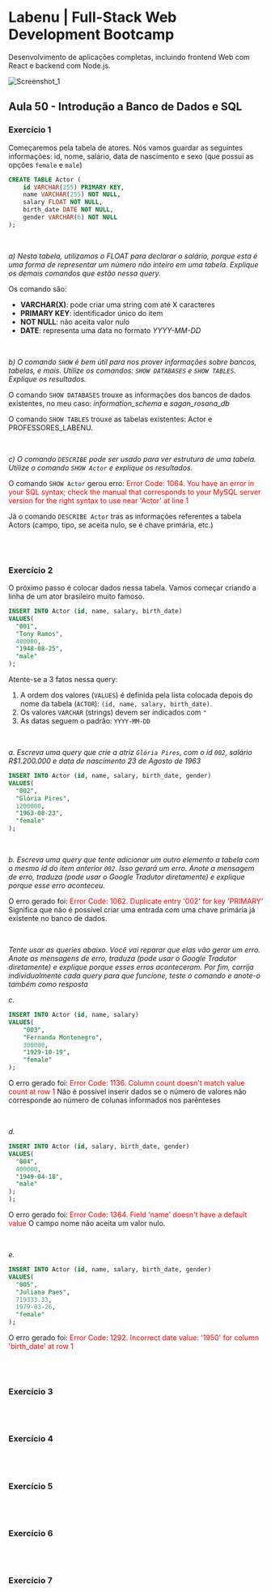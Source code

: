# Labenu | Full-Stack Web Development Bootcamp
Desenvolvimento de aplicações completas, incluindo frontend Web com React e backend com Node.js.

![Screenshot_1](https://user-images.githubusercontent.com/45580434/79641791-06e1c100-8170-11ea-8ecf-b6c889805d55.png)
<br>

## Aula 50 - Introdução a Banco de Dados e SQL



### Exercício 1

Começaremos pela tabela de atores. Nós vamos guardar as seguintes informações: id, nome, salário, data de nascimento e sexo (que possui as opções `female` e `male`)

```sql
CREATE TABLE Actor (
	id VARCHAR(255) PRIMARY KEY,
    name VARCHAR(255) NOT NULL,
    salary FLOAT NOT NULL,
    birth_date DATE NOT NULL,
    gender VARCHAR(6) NOT NULL
);
```

<br>

*a) Nesta tabela, utilizamos o FLOAT para declarar o salário, porque esta é uma forma de representar um número não inteiro em uma tabela. Explique os demais comandos que estão nessa query.*

Os comando são:
* __VARCHAR(X)__: pode criar uma string com até X caracteres
* __PRIMARY KEY__: identificador único do item
* __NOT NULL__: não aceita valor nulo
* __DATE__: representa uma data no formato _YYYY-MM-DD_

<br>

*b) O comando `SHOW` é bem útil para nos prover informações sobre bancos, tabelas, e mais. Utilize os comandos: `SHOW DATABASES` e `SHOW TABLES`. Explique os resultados.*

O comando `SHOW DATABASES` trouxe as informações dos bancos de dados existentes, no meu caso: *information_schema* e *sagan_rosana_db*

O comando `SHOW TABLES` trouxe as tabelas existentes: Actor e PROFESSORES_LABENU.

<br>

*c) O comando `DESCRIBE` pode ser usado para ver estrutura de uma tabela. Utilize o comando `SHOW Actor` e explique os resultados.*

O comando `SHOW Actor` gerou erro: <span style="color:red">Error Code: 1064. You have an error in your SQL syntax; check the manual that corresponds to your MySQL server version for the right syntax to use near 'Actor' at line 1</span>

Já o comando `DESCRIBE Actor` tras as informações referentes a tabela Actors (campo, tipo, se aceita nulo, se é chave primária, etc.)

<br><br>

### Exercício 2

O próximo passo é colocar dados nessa tabela. Vamos começar criando a linha de um ator brasileiro muito famoso.

```sql
INSERT INTO Actor (id, name, salary, birth_date)
VALUES(
  "001", 
  "Tony Ramos",
  400000,
  "1948-08-25", 
  "male"
);
```

Atente-se a 3 fatos nessa query:

1. A ordem dos valores (`VALUES`) é definida pela lista colocada depois do nome da tabela (`ACTOR`): `(id, name, salary, birth_date)`.
2. Os valores `VARCHAR` (strings) devem ser indicados com `"`
3. As datas seguem o padrão: `YYYY-MM-DD`

<br>

*a. Escreva uma query que crie a atriz `Glória Pires`, com o id `002`, salário R$1.200.000 e data de nascimento 23 de Agosto de 1963*

```sql
INSERT INTO Actor (id, name, salary, birth_date, gender)
VALUES(
  "002", 
  "Glória Pires",
  1200000,
  "1963-08-23", 
  "female"
);
```

<br>

*b. Escreva uma query que tente adicionar um outro elemento a tabela com o mesmo id do item anterior `002`. Isso gerará um erro. Anote a mensagem de erro, traduza (pode usar o Google Tradutor diretamente) e explique porque esse erro aconteceu.*

O erro gerado foi: <span style="color:red">Error Code: 1062. Duplicate entry '002' for key 'PRIMARY'</span>
Significa que não é possível criar uma entrada com uma chave primária já existente no banco de dados.

<br>

*Tente usar as queries abaixo. Você vai reparar que elas vão gerar um erro. Anote as mensagens de erro, traduza (pode usar o Google Tradutor diretamente) e explique porque esses erros aconteceram. Por fim, corrija individualmente cada query para que funcione, teste o comando e anote-o também como resposta*

*c.*

```sql
INSERT INTO Actor (id, name, salary)
VALUES(
    "003", 
    "Fernanda Montenegro",
    300000,
    "1929-10-19", 
    "female"
);
```

O erro gerado foi: <span style="color:red">Error Code: 1136. Column count doesn't match value count at row 1</span>
Não é possível inserir dados se o número de valores não corresponde ao número de colunas informados nos parênteses

<br>

*d.*

```sql
INSERT INTO Actor (id, salary, birth_date, gender)
VALUES(
  "004",
  400000,
  "1949-04-18", 
  "male"
);
);
```

O erro gerado foi: <span style="color:red">Error Code: 1364. Field 'name' doesn't have a default value</span>
O campo nome não aceita um valor nulo.

<br>

*e.*

```sql
INSERT INTO Actor (id, name, salary, birth_date, gender)
VALUES(
  "005", 
  "Juliana Paes",
  719333.33,
  1979-03-26, 
  "female"
);
```

O erro gerado foi: <span style="color:red">Error Code: 1292. Incorrect date value: '1950' for column 'birth_date' at row 1</span>




<br><br>

### Exercício 3



<br><br>

### Exercício 4



<br><br>

### Exercício 5




<br><br>

### Exercício 6



<br><br>

### Exercício 7



